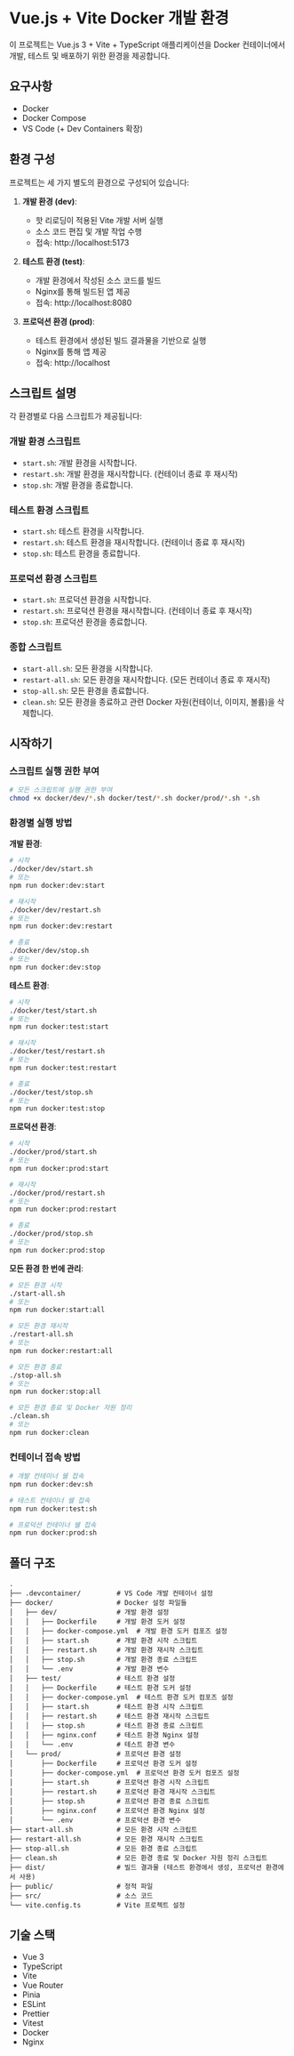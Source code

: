 # Vue.js + Vite Docker 개발 환경

이 프로젝트는 Vue.js 3 + Vite + TypeScript 애플리케이션을 Docker 컨테이너에서 개발, 테스트 및 배포하기 위한 환경을 제공합니다.

## 요구사항

- Docker
- Docker Compose
- VS Code (+ Dev Containers 확장)

## 환경 구성

프로젝트는 세 가지 별도의 환경으로 구성되어 있습니다:

1. **개발 환경 (dev)**:
   - 핫 리로딩이 적용된 Vite 개발 서버 실행
   - 소스 코드 편집 및 개발 작업 수행
   - 접속: http://localhost:5173

2. **테스트 환경 (test)**:
   - 개발 환경에서 작성된 소스 코드를 빌드
   - Nginx를 통해 빌드된 앱 제공
   - 접속: http://localhost:8080

3. **프로덕션 환경 (prod)**:
   - 테스트 환경에서 생성된 빌드 결과물을 기반으로 실행
   - Nginx를 통해 앱 제공
   - 접속: http://localhost

## 스크립트 설명

각 환경별로 다음 스크립트가 제공됩니다:

### 개발 환경 스크립트

- `start.sh`: 개발 환경을 시작합니다.
- `restart.sh`: 개발 환경을 재시작합니다. (컨테이너 종료 후 재시작)
- `stop.sh`: 개발 환경을 종료합니다.

### 테스트 환경 스크립트

- `start.sh`: 테스트 환경을 시작합니다.
- `restart.sh`: 테스트 환경을 재시작합니다. (컨테이너 종료 후 재시작)
- `stop.sh`: 테스트 환경을 종료합니다.

### 프로덕션 환경 스크립트

- `start.sh`: 프로덕션 환경을 시작합니다.
- `restart.sh`: 프로덕션 환경을 재시작합니다. (컨테이너 종료 후 재시작)
- `stop.sh`: 프로덕션 환경을 종료합니다.

### 종합 스크립트

- `start-all.sh`: 모든 환경을 시작합니다.
- `restart-all.sh`: 모든 환경을 재시작합니다. (모든 컨테이너 종료 후 재시작)
- `stop-all.sh`: 모든 환경을 종료합니다.
- `clean.sh`: 모든 환경을 종료하고 관련 Docker 자원(컨테이너, 이미지, 볼륨)을 삭제합니다.

## 시작하기

### 스크립트 실행 권한 부여

```bash
# 모든 스크립트에 실행 권한 부여
chmod +x docker/dev/*.sh docker/test/*.sh docker/prod/*.sh *.sh
```

### 환경별 실행 방법

**개발 환경**:
```bash
# 시작
./docker/dev/start.sh
# 또는
npm run docker:dev:start

# 재시작
./docker/dev/restart.sh
# 또는
npm run docker:dev:restart

# 종료
./docker/dev/stop.sh
# 또는
npm run docker:dev:stop
```

**테스트 환경**:
```bash
# 시작
./docker/test/start.sh
# 또는
npm run docker:test:start

# 재시작
./docker/test/restart.sh
# 또는
npm run docker:test:restart

# 종료
./docker/test/stop.sh
# 또는
npm run docker:test:stop
```

**프로덕션 환경**:
```bash
# 시작
./docker/prod/start.sh
# 또는
npm run docker:prod:start

# 재시작
./docker/prod/restart.sh
# 또는
npm run docker:prod:restart

# 종료
./docker/prod/stop.sh
# 또는
npm run docker:prod:stop
```

**모든 환경 한 번에 관리**:
```bash
# 모든 환경 시작
./start-all.sh
# 또는
npm run docker:start:all

# 모든 환경 재시작
./restart-all.sh
# 또는
npm run docker:restart:all

# 모든 환경 종료
./stop-all.sh
# 또는
npm run docker:stop:all

# 모든 환경 종료 및 Docker 자원 정리
./clean.sh
# 또는
npm run docker:clean
```

### 컨테이너 접속 방법

```bash
# 개발 컨테이너 쉘 접속
npm run docker:dev:sh

# 테스트 컨테이너 쉘 접속
npm run docker:test:sh

# 프로덕션 컨테이너 쉘 접속
npm run docker:prod:sh
```

## 폴더 구조

```
.
├── .devcontainer/         # VS Code 개발 컨테이너 설정
├── docker/                # Docker 설정 파일들
│   ├── dev/               # 개발 환경 설정
│   │   ├── Dockerfile     # 개발 환경 도커 설정
│   │   ├── docker-compose.yml  # 개발 환경 도커 컴포즈 설정
│   │   ├── start.sh       # 개발 환경 시작 스크립트
│   │   ├── restart.sh     # 개발 환경 재시작 스크립트
│   │   ├── stop.sh        # 개발 환경 종료 스크립트
│   │   └── .env           # 개발 환경 변수
│   ├── test/              # 테스트 환경 설정
│   │   ├── Dockerfile     # 테스트 환경 도커 설정
│   │   ├── docker-compose.yml  # 테스트 환경 도커 컴포즈 설정
│   │   ├── start.sh       # 테스트 환경 시작 스크립트
│   │   ├── restart.sh     # 테스트 환경 재시작 스크립트
│   │   ├── stop.sh        # 테스트 환경 종료 스크립트
│   │   ├── nginx.conf     # 테스트 환경 Nginx 설정
│   │   └── .env           # 테스트 환경 변수
│   └── prod/              # 프로덕션 환경 설정
│       ├── Dockerfile     # 프로덕션 환경 도커 설정
│       ├── docker-compose.yml  # 프로덕션 환경 도커 컴포즈 설정
│       ├── start.sh       # 프로덕션 환경 시작 스크립트
│       ├── restart.sh     # 프로덕션 환경 재시작 스크립트
│       ├── stop.sh        # 프로덕션 환경 종료 스크립트
│       ├── nginx.conf     # 프로덕션 환경 Nginx 설정
│       └── .env           # 프로덕션 환경 변수
├── start-all.sh           # 모든 환경 시작 스크립트
├── restart-all.sh         # 모든 환경 재시작 스크립트
├── stop-all.sh            # 모든 환경 종료 스크립트
├── clean.sh               # 모든 환경 종료 및 Docker 자원 정리 스크립트
├── dist/                  # 빌드 결과물 (테스트 환경에서 생성, 프로덕션 환경에서 사용)
├── public/                # 정적 파일
├── src/                   # 소스 코드
└── vite.config.ts         # Vite 프로젝트 설정
```

## 기술 스택

- Vue 3
- TypeScript
- Vite
- Vue Router
- Pinia
- ESLint
- Prettier
- Vitest
- Docker
- Nginx